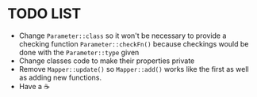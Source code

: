 # TODO LIST

* Change `Parameter::class` so it won't be necessary to provide a checking function `Parameter::checkFn()`  because checkings would be done with the `Parameter::type` given
* Change classes code to make their properties private
* Remove `Mapper::update()`  so `Mapper::add()` works like the first as well as adding new functions.
* Have a :coffee: